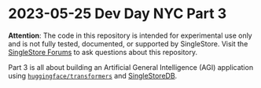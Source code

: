 # 2023-05-25 Dev Day NYC Part 3

**Attention**: The code in this repository is intended for experimental use only and is not fully tested, documented, or supported by SingleStore. Visit the [SingleStore Forums](https://www.singlestore.com/forum/) to ask questions about this repository.

Part 3 is all about building an Artificial General Intelligence (AGI) application using [`huggingface/transformers`](https://github.com/huggingface/transformers) and [SingleStoreDB](https://singlestore.com).

